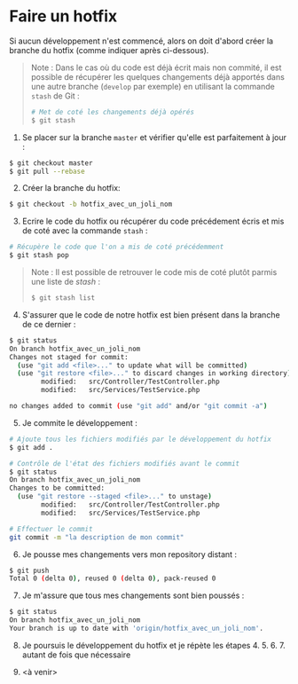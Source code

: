 # Faire un hotfix

Si aucun développement n'est commencé, alors on doit d'abord créer la branche du hotfix (comme indiquer après ci-dessous).



>Note : Dans le cas où du code est déjà écrit mais non commité, il est possible de récupérer les quelques changements déjà apportés dans une autre branche (`develop` par exemple) en utilisant la commande `stash` de Git :
>```sh
># Met de coté les changements déjà opérés
>$ git stash
>```

1. Se placer sur la branche `master` et vérifier qu'elle est parfaitement à jour :
```sh
$ git checkout master
$ git pull --rebase
```
2. Créer la branche du hotfix: 
```sh
$ git checkout -b hotfix_avec_un_joli_nom
```
3. Ecrire le code du hotfix ou récupérer du code précédement écris et mis de coté avec la commande `stash` :
```sh
# Récupère le code que l'on a mis de coté précédemment
$ git stash pop
```

>Note : Il est possible de retrouver le code mis de coté plutôt parmis une liste de _stash_ :
>```sh
>$ git stash list
>```

4. S'assurer que le code de notre hotfix est bien présent dans la branche de ce dernier :
```sh
$ git status
On branch hotfix_avec_un_joli_nom
Changes not staged for commit:
  (use "git add <file>..." to update what will be committed)
  (use "git restore <file>..." to discard changes in working directory)
        modified:   src/Controller/TestController.php
        modified:   src/Services/TestService.php

no changes added to commit (use "git add" and/or "git commit -a")
```

5. Je commite le développement :
```sh
# Ajoute tous les fichiers modifiés par le développement du hotfix
$ git add .

# Contrôle de l'état des fichiers modifiés avant le commit
$ git status
On branch hotfix_avec_un_joli_nom
Changes to be committed:
  (use "git restore --staged <file>..." to unstage)
        modified:   src/Controller/TestController.php
        modified:   src/Services/TestService.php

# Effectuer le commit
git commit -m "la description de mon commit"
```

6. Je pousse mes changements vers mon repository distant :
```sh
$ git push
Total 0 (delta 0), reused 0 (delta 0), pack-reused 0
```

7. Je m'assure que tous mes changements sont bien poussés :
```sh
$ git status
On branch hotfix_avec_un_joli_nom
Your branch is up to date with 'origin/hotfix_avec_un_joli_nom'.
```

8. Je poursuis le développement du hotfix et je répète les étapes 4. 5. 6. 7. autant de fois que nécessaire

9. <à venir>